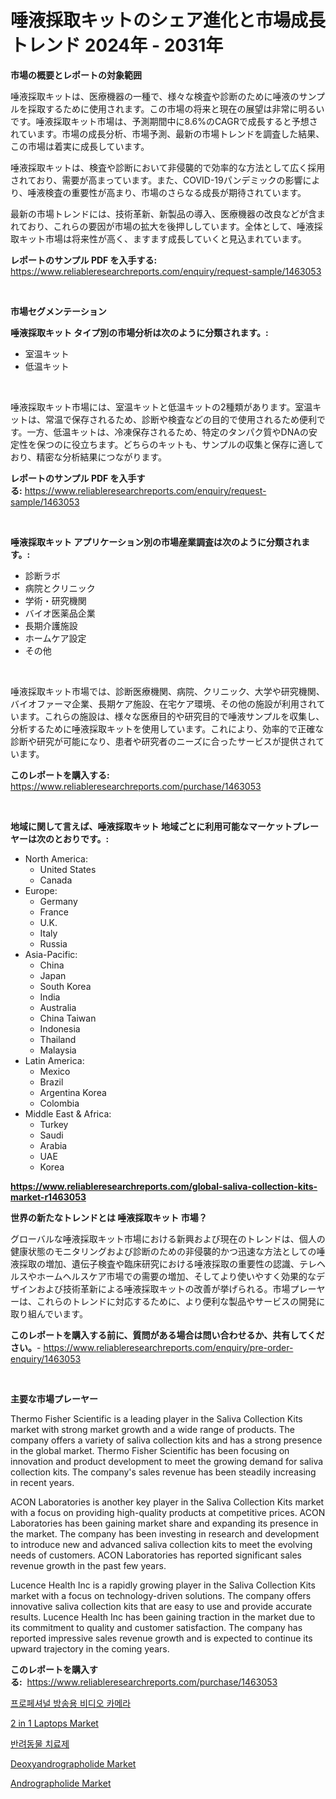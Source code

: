<p><h1>唾液採取キットのシェア進化と市場成長トレンド 2024年 - 2031年</h1></p><p><strong>市場の概要とレポートの対象範囲</strong></p>
<p><p>唾液採取キットは、医療機器の一種で、様々な検査や診断のために唾液のサンプルを採取するために使用されます。この市場の将来と現在の展望は非常に明るいです。唾液採取キット市場は、予測期間中に8.6%のCAGRで成長すると予想されています。市場の成長分析、市場予測、最新の市場トレンドを調査した結果、この市場は着実に成長しています。</p><p>唾液採取キットは、検査や診断において非侵襲的で効率的な方法として広く採用されており、需要が高まっています。また、COVID-19パンデミックの影響により、唾液検査の重要性が高まり、市場のさらなる成長が期待されています。</p><p>最新の市場トレンドには、技術革新、新製品の導入、医療機器の改良などが含まれており、これらの要因が市場の拡大を後押ししています。全体として、唾液採取キット市場は将来性が高く、ますます成長していくと見込まれています。</p></p>
<p><strong>レポートのサンプル PDF を入手する:</strong> <a href="https://www.reliableresearchreports.com/enquiry/request-sample/1463053">https://www.reliableresearchreports.com/enquiry/request-sample/1463053</a></p>
<p>&nbsp;</p>
<p><strong>市場セグメンテーション</strong></p>
<p><strong>唾液採取キット タイプ別の市場分析は次のように分類されます。:</strong></p>
<p><ul><li>室温キット</li><li>低温キット</li></ul></p>
<p>&nbsp;</p>
<p><p>唾液採取キット市場には、室温キットと低温キットの2種類があります。室温キットは、常温で保存されるため、診断や検査などの目的で使用されるため便利です。一方、低温キットは、冷凍保存されるため、特定のタンパク質やDNAの安定性を保つのに役立ちます。どちらのキットも、サンプルの収集と保存に適しており、精密な分析結果につながります。</p></p>
<p><strong>レポートのサンプル PDF を入手する:</strong>&nbsp;<a href="https://www.reliableresearchreports.com/enquiry/request-sample/1463053">https://www.reliableresearchreports.com/enquiry/request-sample/1463053</a></p>
<p>&nbsp;</p>
<p><strong> 唾液採取キット アプリケーション別の市場産業調査は次のように分類されます。:</strong></p>
<p><ul><li>診断ラボ</li><li>病院とクリニック</li><li>学術・研究機関</li><li>バイオ医薬品企業</li><li>長期介護施設</li><li>ホームケア設定</li><li>その他</li></ul></p>
<p>&nbsp;</p>
<p><p>唾液採取キット市場では、診断医療機関、病院、クリニック、大学や研究機関、バイオファーマ企業、長期ケア施設、在宅ケア環境、その他の施設が利用されています。これらの施設は、様々な医療目的や研究目的で唾液サンプルを収集し、分析するために唾液採取キットを使用しています。これにより、効率的で正確な診断や研究が可能になり、患者や研究者のニーズに合ったサービスが提供されています。</p></p>
<p><strong>このレポートを購入する:</strong>&nbsp; <a href="https://www.reliableresearchreports.com/purchase/1463053">https://www.reliableresearchreports.com/purchase/1463053</a></p>
<p>&nbsp;</p>
<p><strong>地域に関して言えば、唾液採取キット 地域ごとに利用可能なマーケットプレーヤーは次のとおりです。:</strong></p>
<p><ul>
    <li>
        North America:
        <ul>
            <li>United States</li>
            <li>Canada</li>
        </ul>
    </li>
    <li>
        Europe:
        <ul>
            <li>Germany</li>
            <li>France</li>
            <li>U.K.</li>
            <li>Italy</li>
            <li>Russia</li>
        </ul>
    </li>
    <li>
        Asia-Pacific:
        <ul>
            <li>China</li>
            <li>Japan</li>
            <li>South Korea</li>
            <li>India</li>
            <li>Australia</li>
            <li>China Taiwan</li>
            <li>Indonesia</li>
            <li>Thailand</li>
            <li>Malaysia</li>
        </ul>
    </li>
    <li>
        Latin America:
        <ul>
            <li>Mexico</li>
            <li>Brazil</li>
            <li>Argentina Korea</li>
            <li>Colombia</li>
        </ul>
    </li>
    <li>
        Middle East & Africa:
        <ul>
            <li>Turkey</li>
            <li>Saudi</li>
            <li>Arabia</li>
            <li>UAE</li>
            <li>Korea</li>
        </ul>
    </li>
    </ul></p>
<p><strong><a href="https://www.reliableresearchreports.com/global-saliva-collection-kits-market-r1463053">https://www.reliableresearchreports.com/global-saliva-collection-kits-market-r1463053</a></strong>&nbsp;</p>
<p><strong>世界の新たなトレンドとは 唾液採取キット 市場？</strong></p>
<p><p>グローバルな唾液採取キット市場における新興および現在のトレンドは、個人の健康状態のモニタリングおよび診断のための非侵襲的かつ迅速な方法としての唾液採取の増加、遺伝子検査や臨床研究における唾液採取の重要性の認識、テレヘルスやホームヘルスケア市場での需要の増加、そしてより使いやすく効果的なデザインおよび技術革新による唾液採取キットの改善が挙げられる。市場プレーヤーは、これらのトレンドに対応するために、より便利な製品やサービスの開発に取り組んでいます。</p></p>
<p><strong>このレポートを購入する前に、質問がある場合は問い合わせるか、共有してください。</strong>- <a href="https://www.reliableresearchreports.com/enquiry/pre-order-enquiry/1463053">https://www.reliableresearchreports.com/enquiry/pre-order-enquiry/1463053</a></p>
<p>&nbsp;</p>
<p><strong>主要な市場プレーヤー</strong></p>
<p><p>Thermo Fisher Scientific is a leading player in the Saliva Collection Kits market with strong market growth and a wide range of products. The company offers a variety of saliva collection kits and has a strong presence in the global market. Thermo Fisher Scientific has been focusing on innovation and product development to meet the growing demand for saliva collection kits. The company's sales revenue has been steadily increasing in recent years.</p><p>ACON Laboratories is another key player in the Saliva Collection Kits market with a focus on providing high-quality products at competitive prices. ACON Laboratories has been gaining market share and expanding its presence in the market. The company has been investing in research and development to introduce new and advanced saliva collection kits to meet the evolving needs of customers. ACON Laboratories has reported significant sales revenue growth in the past few years.</p><p>Lucence Health Inc is a rapidly growing player in the Saliva Collection Kits market with a focus on technology-driven solutions. The company offers innovative saliva collection kits that are easy to use and provide accurate results. Lucence Health Inc has been gaining traction in the market due to its commitment to quality and customer satisfaction. The company has reported impressive sales revenue growth and is expected to continue its upward trajectory in the coming years.</p></p>
<p><strong>このレポートを購入する:</strong>&nbsp;&nbsp;<a href="https://www.reliableresearchreports.com/purchase/1463053">https://www.reliableresearchreports.com/purchase/1463053</a></p>
<p><p><a href="https://github.com/vs10l4sfg5c/Market-Research-Report-List-1/blob/main/320453528157.md">프로페셔널 방송용 비디오 카메라</a></p><p><a href="https://www.linkedin.com/pulse/2-1-laptops-market-competitive-analysis-trends-forecast-2031-kbf0c?trackingId=0yk5jUYrDvJ%2Bopsgn0igtw%3D%3D">2 in 1 Laptops Market</a></p><p><a href="https://github.com/Skyleitney456456/Market-Research-Report-List-1/blob/main/870160628158.md">반려동물 치료제</a></p><p><a href="https://issuu.com/reportprime-2/docs/deoxyandrographolide-market-size-2030.pptx">Deoxyandrographolide Market</a></p><p><a href="https://issuu.com/reportprime-2/docs/andrographolide-market-size-2030.pptx">Andrographolide Market</a></p></p>
